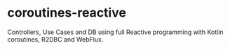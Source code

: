 # coroutines-reactive
Controllers, Use Cases and DB using full Reactive programming with Kotlin coroutines, R2DBC and WebFlux.
